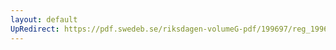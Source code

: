 ```yaml
---
layout: default
UpRedirect: https://pdf.swedeb.se/riksdagen-volumeG-pdf/199697/reg_199697/reg_199697_0042.pdf
---
```

